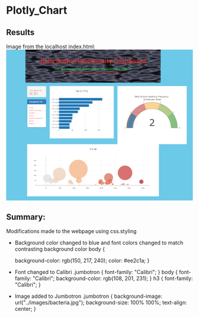 # Plotly_Chart

## Results
Image from the localhost index.html:
![](https://github.com/c3crocks/plotly_chart/blob/main/static/images/1_File.PNG)

## Summary:
Modifications made to the webpage using css.styling

- Background color changed to blue and font colors changed to match contrasting background color
body {

  background-color: rgb(150, 217, 240);
  color: #ee2c1a;
}

- Font changed to Calibri
.jumbotron {
  font-family: "Calibri";
}
body {
  font-family: "Calibri";
  background-color: rgb(108, 201, 231);
}
h3 {
  font-family: "Calibri";
}

- Image added to Jumbotron
.jumbotron {
  background-image: url("../images/bacteria.jpg");
  background-size: 100% 100%;
  text-align: center;
}